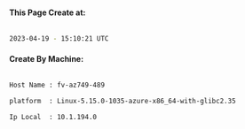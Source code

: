 
   
#### This Page Create at:

```bash

2023-04-19 - 15:10:21 UTC

```

#### Create By Machine:

```bash

Host Name : fv-az749-489

platform  : Linux-5.15.0-1035-azure-x86_64-with-glibc2.35

Ip Local  : 10.1.194.0

```

